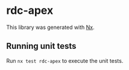 # rdc-apex

This library was generated with [Nx](https://nx.dev).

## Running unit tests

Run `nx test rdc-apex` to execute the unit tests.
